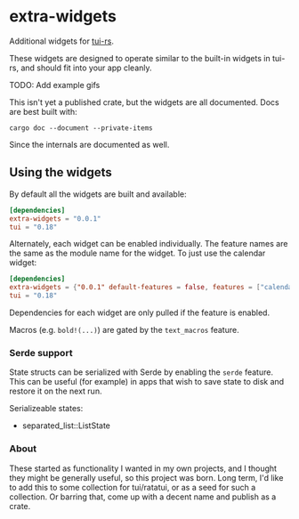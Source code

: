 # extra-widgets

Additional widgets for [tui-rs](https://crates.io/crates/tui).

These widgets are designed to operate similar to the built-in widgets in tui-rs, and should fit
into your app cleanly.

TODO: Add example gifs

This isn't yet a published crate, but the widgets are all documented. Docs are best built with:

```
cargo doc --document --private-items
```

Since the internals are documented as well.

## Using the widgets
By default all the widgets are built and available:
```toml
[dependencies]
extra-widgets = "0.0.1"
tui = "0.18"
```
Alternately, each widget can be enabled individually. The feature names are the same as the
module name for the widget. To just use the calendar widget:
```toml
[dependencies]
extra-widgets = {"0.0.1" default-features = false, features = ["calendar"] }
tui = "0.18"
```
Dependencies for each widget are only pulled if the feature is enabled.

Macros (e.g. `bold!(...)`) are gated by the `text_macros` feature.

### Serde support

State structs can be serialized with Serde by enabling the `serde` feature. This can be useful
(for example) in apps that wish to save state to disk and restore it on the next run.

Serializeable states:
  * separated_list::ListState

### About
These started as functionality I wanted in my own projects, and I thought they
might be generally useful, so this project was born. Long term, I'd like to add
this to some collection for tui/ratatui, or as a seed for such a collection. Or 
barring that, come up with a decent name and publish as a crate.
